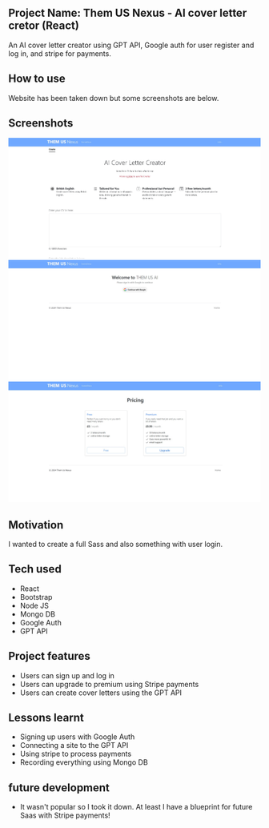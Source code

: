 ## Project Name: Them US Nexus - AI cover letter cretor (React)  

An AI cover letter creator using GPT API, Google auth for user register and log in, and stripe for payments. 

## How to use

Website has been taken down but some screenshots are below.

## Screenshots
![AI cover letter creator](https://github.com/RN255/ThemUs/blob/master/front-end/src/assets/ThemUS1.jpg)
![AI cover letter creator](https://github.com/RN255/ThemUs/blob/master/front-end/src/assets/ThemUs2.jpg)
![AI cover letter creator](https://github.com/RN255/ThemUs/blob/master/front-end/src/assets/ThemUs3.jpg)

## Motivation

I wanted to create a full Sass and also something with user login.

## Tech used
- React
- Bootstrap
- Node JS
- Mongo DB
- Google Auth
- GPT API

## Project features
- Users can sign up and log in
- Users can upgrade to premium using Stripe payments
- Users can create cover letters using the GPT API

## Lessons learnt
- Signing up users with Google Auth
- Connecting a site to the GPT API
- Using stripe to process payments
- Recording everything using Mongo DB

## future development
- It wasn't popular so I took it down. At least I have a blueprint for future Saas with Stripe payments!
